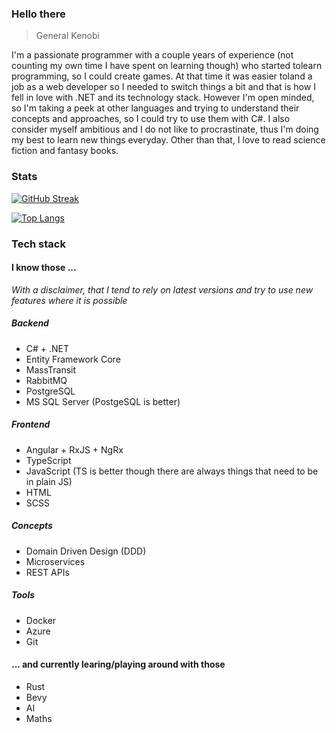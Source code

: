 ### Hello there
> General Kenobi

I'm a passionate programmer with a couple years of experience (not counting my own time I have spent on learning though) who started tolearn programming, so I could create games. At that time it was easier toland a job as a web developer so I needed to switch things a bit and that is how I fell in love with .NET and its technology stack. However I'm open minded, so I'm taking a peek at other languages and trying to understand their concepts and approaches, so I could try to use them with C#. I also consider myself ambitious and I do not like to procrastinate, thus I'm doing my best to learn new things everyday. Other than that, I love to read science fiction and fantasy books.

### Stats
[![GitHub Streak](https://streak-stats.demolab.com?user=lukaszmojek&theme=omni&border_radius=10&background=000000&border=2C4F00&stroke=2C4F00&ring=C9C400&fire=00E228&currStreakNum=C9C400&sideNums=C9C400&currStreakLabel=00E228&sideLabels=00E228&dates=8322FF&excludeDaysLabel=8322FF&hide_longest_streak=true)](https://git.io/streak-stats)

[![Top Langs](https://github-readme-stats.vercel.app/api/top-langs/?username=lukaszmojek&layout=donut-vertical&theme=dark&hide=richtextformat,rtf,markdown,Markdown)](https://github.com/anuraghazra/github-readme-stats)

### Tech stack
#### I know those ...

*With a disclaimer, that I tend to rely on latest versions and try to use new features where it is possible*

##### Backend

  - C# + .NET
  - Entity Framework Core
  - MassTransit
  - RabbitMQ 
  - PostgreSQL
  - MS SQL Server (PostgeSQL is better)
 
##### Frontend 

  - Angular + RxJS + NgRx
  - TypeScript
  - JavaScript (TS is better though there are always things that need to be in plain JS)
  - HTML
  - SCSS

##### Concepts

  - Domain Driven Design (DDD)
  - Microservices
  - REST APIs
  
##### Tools
  
  - Docker
  - Azure
  - Git

#### ... and currently learing/playing around with those
- Rust
- Bevy
- AI
- Maths
